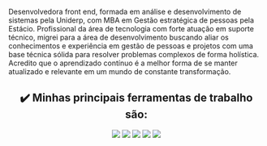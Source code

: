 Desenvolvedora front end, formada em análise e desenvolvimento de sistemas pela Uniderp, com MBA em Gestão estratégica de pessoas pela Estácio.
Profissional da área de tecnologia com forte atuação em suporte técnico, migrei para a área de desenvolvimento buscando aliar os conhecimentos e experiência em gestão de pessoas e projetos com uma base técnica sólida para resolver problemas complexos de forma holística.
Acredito que o aprendizado contínuo é a melhor forma de se manter atualizado e relevante em um mundo de constante transformação. 


<h2 align="center"> 
    ✔️ Minhas principais ferramentas de trabalho são:
</h2>

<p align="center">
<img src="https://img.shields.io/badge/-HTML-critical"/> <img src="https://img.shields.io/badge/-CSS-informational"/> <img src="https://img.shields.io/badge/-JAVASCRIPT-yellow"/> <img src="https://img.shields.io/badge/-Git-green"/> <img src="https://img.shields.io/badge/-Github-purple"/>
</p>



